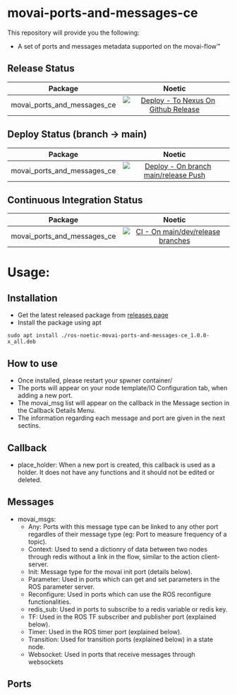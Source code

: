 # movai-ports-and-messages-ce

This repository will provide you the following:
- A set of ports and messages metadata supported on the movai-flow&trade;

## Release Status
| Package         | Noetic |
| :---:           | :---:  |
| movai_ports_and_messages_ce      | [![Deploy - To Nexus On Github Release](https://github.com/MOV-AI/movai_ports_and_messages_ce/actions/workflows/DeployOnGitRelease.yml/badge.svg)](https://github.com/MOV-AI/movai_ports_and_messages_ce/actions/workflows/DeployOnGitRelease.yml)

## Deploy Status (branch → main)
| Package         | Noetic |
| :---:           | :---:  |
| movai_ports_and_messages_ce      | [![Deploy - On branch main/release Push](https://github.com/MOV-AI/movai_ports_and_messages_ce/actions/workflows/DeployOnMergeMain.yml/badge.svg)](https://github.com/MOV-AI/movai_ports_and_messages_ce/actions/workflows/DeployOnMergeMain.yml)

## Continuous Integration Status

| Package         | Noetic |
| :---:           | :---:  |
| movai_ports_and_messages_ce  | [![CI - On main/dev/release branches](https://github.com/MOV-AI/movai_ports_and_messages_ce/actions/workflows/TestOnPR.yml/badge.svg)](https://github.com/MOV-AI/movai_ports_and_messages_ce/actions/workflows/TestOnPR.yml)


# Usage:

## Installation
- Get the latest released package from [releases page](https://github.com/MOV-AI/movai_ports_and_messages_ce/releases)
- Install the package using apt
```
sudo apt install ./ros-noetic-movai-ports-and-messages-ce_1.0.0-x_all.deb
```

## How to use
- Once installed, please restart your spwner container/
- The ports will appear on your node template/IO Configuration tab, when adding a new port.
- The movai_msg list will appear on the callback in the Message section in the Callback Details Menu.
- The information regarding each message and port are given in the next sectins.

## Callback
- place_holder: When a new port is created, this callback is used as a holder. It does not have any functions and it should not be edited or deleted.

## Messages
- movai_msgs:
  - Any: Ports with this message type can be linked to any other port regardles of their message type (eg: Port to measure frequency of a topic).
  - Context: Used to send a dictionry of data between two nodes through redis without a link in the flow, similar to the action client-server.
  - Init: Message type for the movai init port (details below).
  - Parameter: Used in ports which can get and set parameters in the ROS parameter server.
  - Reconfigure: Used in ports which can use the ROS reconfigure functionalities.
  - redis_sub: Used in ports to subscribe to a redis variable or redis key.
  - TF: Used in the ROS TF subscriber and publisher port (explained below).
  - Timer: Used in the ROS timer port (explained below).
  - Transition: Used for transition ports (explained below) in a state node.
  - Websocket: Used in ports that receive messages through websockets

## Ports 
